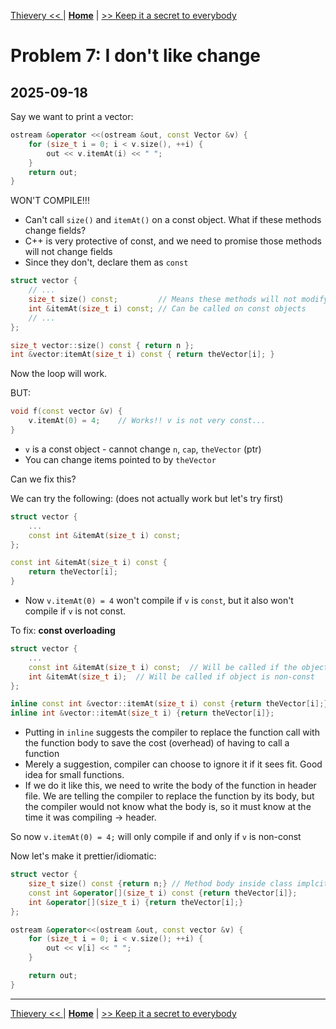 [Thievery << ](./problem_6.md) | [**Home**](../README.md) | [>> Keep it a secret to everybody](./problem_8.md) 

# Problem 7: I don't like change
## **2025-09-18**

Say we want to print a vector:

```C++
ostream &operator <<(ostream &out, const Vector &v) {
    for (size_t i = 0; i < v.size(), ++i) {
        out << v.itemAt(i) << " ";
    }
    return out;
}
```
WON'T COMPILE!!!
- Can't call `size()` and `itemAt()` on a const object. What if these methods change fields?
- C++ is very protective of const, and we need to promise those methods will not change fields
- Since they don't, declare them as `const`

```C++
struct vector {
    // ...
    size_t size() const;         // Means these methods will not modify fields
    int &itemAt(size_t i) const; // Can be called on const objects
    // ...
};

size_t vector::size() const { return n };
int &vector:itemAt(size_t i) const { return theVector[i]; }
```

Now the loop will work.


BUT:

```C++
void f(const vector &v) {
    v.itemAt(0) = 4;    // Works!! v is not very const...
}
```
- `v` is a const object - cannot change `n`, `cap`, `theVector` (ptr)
- You can change items pointed to by `theVector`

Can we fix this?

We can try the following: (does not actually work but let's try first)
```C++
struct vector {
    ...
    const int &itemAt(size_t i) const;
};

const int &itemAt(size_t i) const {
    return theVector[i];
}
```
- Now `v.itemAt(0) = 4` won't compile if `v` is `const`, but it also won't compile if `v` is not const.

To fix: **const overloading**

```C++
struct vector {
    ...
    const int &itemAt(size_t i) const;  // Will be called if the object is const
    int &itemAt(size_t i);  // Will be called if object is non-const
};

inline const int &vector::itemAt(size_t i) const {return theVector[i];}
inline int &vector::itemAt(size_t i) {return theVector[i]};
```

- Putting in `inline` suggests the compiler to replace the function call with the function body to save the cost (overhead) of having to call a function
- Merely a suggestion, compiler can choose to ignore it if it sees fit. Good idea for small functions.
- If we do it like this, we need to write the body of the function in header file. We are telling the compiler to replace the function by its body, but the compiler would not know what the body is, so it must know at the time it was compiling -> header.

So now `v.itemAt(0) = 4;` will only compile if and only if `v` is non-const

Now let's make it prettier/idiomatic:

```C++
struct vector {
    size_t size() const {return n;} // Method body inside class implcity declares the method inline
    const int &operator[](size_t i) const {return theVector[i]};
    int &operator[](size_t i) {return theVector[i];}    
};

ostream &operator<<(ostream &out, const vector &v) {
    for (size_t i = 0; i < v.size(); ++i) {
        out << v[i] << " ";
    }

    return out;
}
```

---
[Thievery << ](./problem_6.md) | [**Home**](../README.md) | [>> Keep it a secret to everybody](./problem_8.md) 
